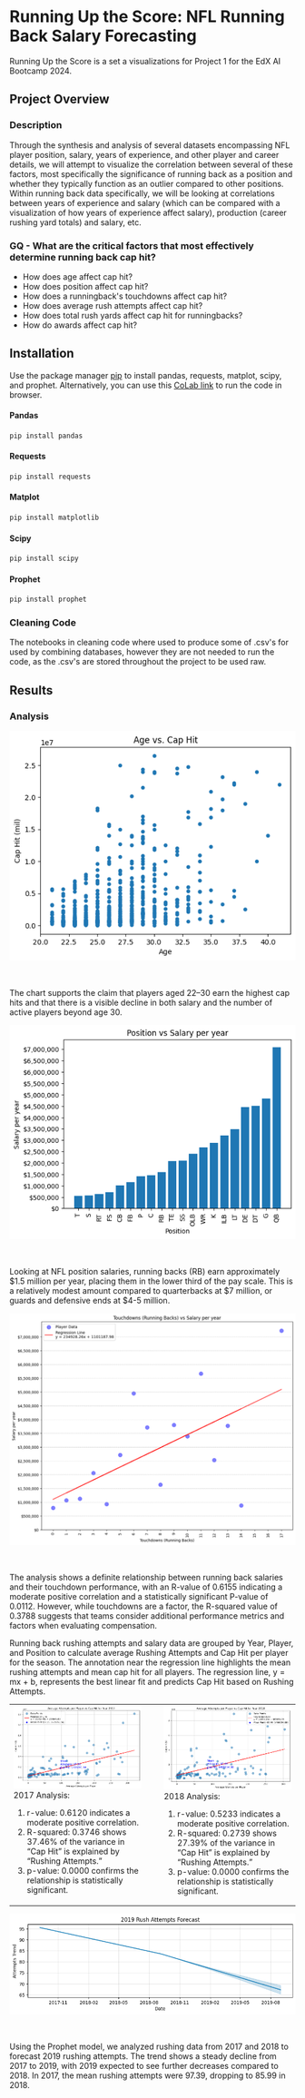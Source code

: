 # Running Up the Score: NFL Running Back Salary Forecasting

Running Up the Score is a set a visualizations for Project 1 for the EdX AI Bootcamp 2024.

## Project Overview

### Description

Through the synthesis and analysis of several datasets encompassing NFL player position, salary, years of experience, and other player and career details, we will attempt to visualize the correlation between several of these factors, most specifically the significance of running back as a position and whether they typically function as an outlier compared to other positions. Within running back data specifically, we will be looking at correlations between years of experience and salary (which can be compared with a visualization of how years of experience affect salary), production (career rushing yard totals) and salary, etc.

### GQ - What are the critical factors that most effectively determine running back cap hit?

- How does age affect cap hit?
- How does position affect cap hit?
- How does a runningback's touchdowns affect cap hit?
- How does average rush attempts affect cap hit?
- How does total rush yards affect cap hit for runningbacks?
- How do awards affect cap hit?

## Installation

Use the package manager [pip](https://pip.pypa.io/en/stable/) to install pandas, requests, matplot, scipy, and prophet. Alternatively, you can use this [CoLab link](https://colab.research.google.com/drive/13hsjrGripvLE8_Y0ZHztOG3AET5U0Fp3) to run the code in browser.

#### Pandas

```bash
pip install pandas
```

#### Requests

```bash
pip install requests
```

#### Matplot

```bash
pip install matplotlib
```

#### Scipy

```bash
pip install scipy
```

#### Prophet

```bash
pip install prophet
```

### Cleaning Code

The notebooks in cleaning code where used to produce some of .csv's for used by combining databases, however they are not needed to run the code, as the .csv's are stored throughout the project to be used raw.

## Results

### Analysis

<p align="center"><img src="public/assets/images/age_vs_salary.png"/></p><br/>
<p>The chart supports the claim that players aged 22–30 earn the highest cap hits and that there is a visible decline in both salary and the number of active players beyond age 30.</p>
<p align="center"><img src="public/assets/images/position_vs_salary.png"/></p><br/>
<p>Looking at NFL position salaries, running backs (RB) earn approximately $1.5 million per year, placing them in the lower third of the pay scale. This is a relatively modest amount compared to quarterbacks at $7 million, or guards and defensive ends at $4-5 million.</p>
<p align="center"><img src="public/assets/images/touchdowns_vs_salary.png"/></p><br/>
<p>The analysis shows a definite relationship between running back salaries and their touchdown performance, with an R-value of 0.6155 indicating a moderate positive correlation and a statistically significant P-value of 0.0112. However, while touchdowns are a factor, the R-squared value of 0.3788 suggests that teams consider additional performance metrics and factors when evaluating compensation.</p>

<p>Running back rushing attempts and salary data are grouped by Year, Player, and Position to calculate average Rushing Attempts and Cap Hit per player for the season. The annotation near the regression line highlights the mean rushing attempts and mean cap hit for all players. The regression line, y = mx + b, represents the best linear fit and predicts Cap Hit based on Rushing Attempts.</p>
<table>
  <tr>
    <td style="vertical-align: top; width: 50%; padding-right: 20px;">
        <img src="public/assets/images/2017_avg_attempts_vs_salary.png" />
        2017 Analysis:
        <ol>
          <li>r-value: 0.6120 indicates a moderate positive correlation.</li>
          <li>R-squared: 0.3746 shows 37.46% of the variance in “Cap Hit” is explained by “Rushing Attempts.”</li>
          <li>p-value: 0.0000 confirms the relationship is statistically significant.</li>
        </ol>
    </td>
    <td style="vertical-align: top; width: 50%; padding-left: 20px;">
        <img src="public/assets/images/2018_avg_attempts_vs_salary.png" />
        2018 Analysis:
        <ol>
          <li>r-value: 0.5233 indicates a moderate positive correlation.</li>
          <li>R-squared: 0.2739 shows 27.39% of the variance in “Cap Hit” is explained by “Rushing Attempts.”</li>
          <li>p-value: 0.0000 confirms the relationship is statistically significant.</li>
        </ol>
    </td>
  </tr>
</table>
<p align="center"><img src="public/assets/images/2019_rush_attempts_forecast.png"/></p><br/>
<p>Using the Prophet model, we analyzed rushing data from 2017 and 2018 to forecast 2019 rushing attempts. The trend shows a steady decline from 2017 to 2019, with 2019 expected to see further decreases compared to 2018. In 2017, the mean rushing attempts were 97.39, dropping to 85.99 in 2018.</p>
